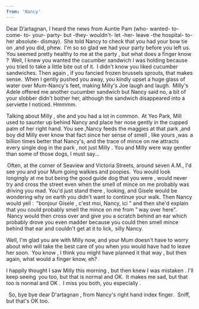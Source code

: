 ```yaml
---
from: 'Nancy'
---
```


Dear D’artagnan, I heard the news from Auntie Pam (who- wanted- to- come- to- your- party- but -they- wouldn't- let -her- leave -the hospital- to- her absolute- dismay).  She told Nancy to check that you had your bow tie on ,and you did, phew.  I'm so so glad we had your party before you left us.  You seemed pretty healthy to me at the party , but what does a finger know ?  Well, I knew you wanted the cucumber sandwich I was holding because you tried to take a little bite out of it.  I didn't know you liked cucumber sandwiches. Then again , if you fancied frozen brussels sprouts, that makes sense.  When I gently pushed you away, you kindly upset a huge glass of water over Mum-Nancy's feet, making Milly's Joe laugh and laugh.  Milly's Adele offered me another cucumber sandwich but Nancy said no, a bit of your slobber didn't bother her, although the sandwich disappeared into a serviette I noticed. Hmmmm. 

Talking about Milly , she and you had a lot in common.  At Yeo Park, Mill used to saunter up behind Nancy and place her nose gently in the cupped palm of her right hand. You see ,Nancy feeds the maggies at that park ,and boy did Milly ever know that fact since her sense of smell , like yours ,was  a billion times better that Nancy's, and the trace of mince on me attracts every single dog in the park , not just Milly . You and Milly were way gentler than some of those dogs, I must say...  

 Often, at the corner of Seaview and Victoria Streets, around seven A.M., I'd see you and your Mum going walkies and poopies.  You would look longingly at me but being the good guide dog that you were , would never try and cross the street even when the smell of mince on me probably was driving you mad. You'd just stand there , looking, and Gisele would be wondering why on earth you didn't want to continue your walk. Then Nancy would yell :  "bonjour Gisele , c'est moi, Nancy, ici " and then she'd explain that you could probably smell the mince on me from " way over here".    Nancy would then cross over and give you a scratch behind an ear which probably drove you even madder because you could then smell mince behind that ear and couldn't get at it to lick,  silly Nancy. 

Well, I'm glad you are with Milly now, and your Mum doesn't have to worry about who will take the best care of you when you would have had to leave her soon.  You know , I think you might have planned it that way , but then again, what would a finger know, eh?   

I happily thought I saw Milly this morning , but then knew I was mistaken . I'll keep seeing  you too, but that is normal and OK.  It makes me sad, but that too is normal and OK .  I miss you both, you especially .

  So, bye bye dear D'artagnan , from Nancy's right hand index finger.   Sniff, but that's OK too.   